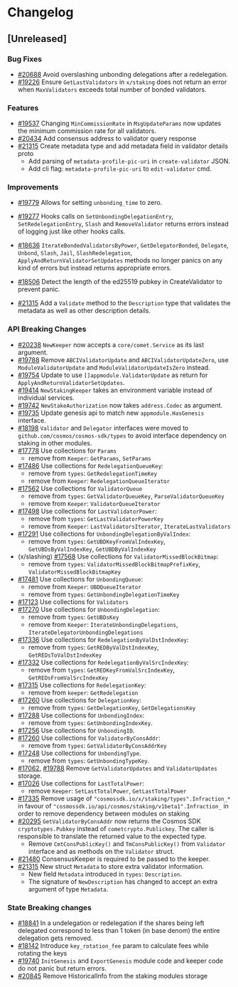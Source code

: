 <!--
Guiding Principles:
Changelogs are for humans, not machines.
There should be an entry for every single version.
The same types of changes should be grouped.
Versions and sections should be linkable.
The latest version comes first.
The release date of each version is displayed.
Mention whether you follow Semantic Versioning.
Usage:
Change log entries are to be added to the Unreleased section under the
appropriate stanza (see below). Each entry should ideally include a tag and
the Github issue reference in the following format:
* (<tag>) [#<issue-number>] Changelog message.
Types of changes (Stanzas):
"Features" for new features.
"Improvements" for changes in existing functionality.
"Deprecated" for soon-to-be removed features.
"Bug Fixes" for any bug fixes.
"API Breaking" for breaking exported APIs used by developers building on SDK.
Ref: https://keepachangelog.com/en/1.0.0/
-->

# Changelog

## [Unreleased]

### Bug Fixes

* [#20688](https://github.com/cosmos/cosmos-sdk/pull/20688) Avoid overslashing unbonding delegations after a redelegation.
* [#19226](https://github.com/cosmos/cosmos-sdk/pull/19226) Ensure `GetLastValidators` in `x/staking` does not return an error when `MaxValidators` exceeds total number of bonded validators.

### Features

* [#19537](https://github.com/cosmos/cosmos-sdk/pull/19537) Changing `MinCommissionRate` in `MsgUpdateParams` now updates the minimum commission rate for all validators.
* [#20434](https://github.com/cosmos/cosmos-sdk/pull/20434) Add consensus address to validator query response
* [#21315](https://github.com/cosmos/cosmos-sdk/pull/21315) Create metadata type and add metadata field in validator details proto
    * Add parsing of `metadata-profile-pic-uri` in `create-validator` JSON.
    * Add cli flag: `metadata-profile-pic-uri` to `edit-validator` cmd.

### Improvements

* [#19779](https://github.com/cosmos/cosmos-sdk/pull/19779) Allows for setting `unbonding_time` to zero.

* [#19277](https://github.com/cosmos/cosmos-sdk/pull/19277) Hooks calls on `SetUnbondingDelegationEntry`, `SetRedelegationEntry`, `Slash` and `RemoveValidator` returns errors instead of logging just like other hooks calls.
* [#18636](https://github.com/cosmos/cosmos-sdk/pull/18636) `IterateBondedValidatorsByPower`, `GetDelegatorBonded`, `Delegate`, `Unbond`, `Slash`, `Jail`, `SlashRedelegation`, `ApplyAndReturnValidatorSetUpdates` methods no longer panics on any kind of errors but instead returns appropriate errors.
* [#18506](https://github.com/cosmos/cosmos-sdk/pull/18506) Detect the length of the ed25519 pubkey in CreateValidator to prevent panic.
* [#21315](https://github.com/cosmos/cosmos-sdk/pull/21315) Add a `Validate` method to the `Description` type that validates the metadata as well as other description details.


### API Breaking Changes

* [#20238](https://github.com/cosmos/cosmos-sdk/pull/20238) `NewKeeper` now accepts a `core/comet.Service` as its last argument. 
* [#19788](https://github.com/cosmos/cosmos-sdk/pull/19788) Remove `ABCIValidatorUpdate` and `ABCIValidatorUpdateZero`, use `ModuleValidatorUpdate` and `ModuleValidatorUpdateIsZero` instead.
* [#19754](https://github.com/cosmos/cosmos-sdk/pull/19754) Update to use `[]appmodule.ValidatorUpdate` as return for `ApplyAndReturnValidatorSetUpdates`.
* [#19414](https://github.com/cosmos/cosmos-sdk/pull/19414) `NewStakingKeeper` takes an environment variable instead of individual services.
* [#19742](https://github.com/cosmos/cosmos-sdk/pull/19742) `NewStakeAuthorization` now takes `address.Codec` as argument.
* [#19735](https://github.com/cosmos/cosmos-sdk/pull/19735) Update genesis api to match new `appmodule.HasGenesis` interface.
* [#18198](https://github.com/cosmos/cosmos-sdk/pull/18198) `Validator` and `Delegator` interfaces were moved to `github.com/cosmos/cosmos-sdk/types` to avoid interface dependency on staking in other modules.
* [#17778](https://github.com/cosmos/cosmos-sdk/pull/17778) Use collections for `Params`
    * remove from `Keeper`: `GetParams`, `SetParams`
* [#17486](https://github.com/cosmos/cosmos-sdk/pull/17486) Use collections for `RedelegationQueueKey`:
    * remove from `types`: `GetRedelegationTimeKey`
    * remove from `Keeper`: `RedelegationQueueIterator`
* [#17562](https://github.com/cosmos/cosmos-sdk/pull/17562) Use collections for `ValidatorQueue`
    * remove from `types`: `GetValidatorQueueKey`, `ParseValidatorQueueKey`
    * remove from `Keeper`: `ValidatorQueueIterator`
* [#17498](https://github.com/cosmos/cosmos-sdk/pull/17498) Use collections for `LastValidatorPower`:
    * remove from `types`: `GetLastValidatorPowerKey`
    * remove from `Keeper`: `LastValidatorsIterator`, `IterateLastValidators`
* [#17291](https://github.com/cosmos/cosmos-sdk/pull/17291) Use collections for `UnbondingDelegationByValIndex`:
    * remove from `types`: `GetUBDKeyFromValIndexKey`, `GetUBDsByValIndexKey`, `GetUBDByValIndexKey`
* (x/slashing) [#17568](https://github.com/cosmos/cosmos-sdk/pull/17568) Use collections for `ValidatorMissedBlockBitmap`:
    * remove from `types`: `ValidatorMissedBlockBitmapPrefixKey`, `ValidatorMissedBlockBitmapKey`
* [#17481](https://github.com/cosmos/cosmos-sdk/pull/17481) Use collections for `UnbondingQueue`:
    * remove from `Keeper`: `UBDQueueIterator`
    * remove from `types`: `GetUnbondingDelegationTimeKey`
* [#17123](https://github.com/cosmos/cosmos-sdk/pull/17123) Use collections for `Validators`
* [#17270](https://github.com/cosmos/cosmos-sdk/pull/17270) Use collections for `UnbondingDelegation`:
    * remove from `types`: `GetUBDsKey`
    * remove from `Keeper`: `IterateUnbondingDelegations`, `IterateDelegatorUnbondingDelegations`
* [#17336](https://github.com/cosmos/cosmos-sdk/pull/17336) Use collections for `RedelegationByValDstIndexKey`:
    * remove from `types`: `GetREDByValDstIndexKey`, `GetREDsToValDstIndexKey`
* [#17332](https://github.com/cosmos/cosmos-sdk/pull/17332) Use collections for `RedelegationByValSrcIndexKey`:
    * remove from `types`: `GetREDKeyFromValSrcIndexKey`, `GetREDsFromValSrcIndexKey`
* [#17315](https://github.com/cosmos/cosmos-sdk/pull/17315) Use collections for `RedelegationKey`:
    * remove from `keeper`: `GetRedelegation`
* [#17260](https://github.com/cosmos/cosmos-sdk/pull/17260) Use collections for `DelegationKey`:
    * remove from `types`: `GetDelegationKey`, `GetDelegationsKey`
* [#17288](https://github.com/cosmos/cosmos-sdk/pull/17288) Use collections for `UnbondingIndex`:
    * remove from `types`: `GetUnbondingIndexKey`.
* [#17256](https://github.com/cosmos/cosmos-sdk/pull/17256) Use collections for `UnbondingID`.
* [#17260](https://github.com/cosmos/cosmos-sdk/pull/17260) Use collections for `ValidatorByConsAddr`:
    * remove from `types`: `GetValidatorByConsAddrKey`
* [#17248](https://github.com/cosmos/cosmos-sdk/pull/17248) Use collections for `UnbondingType`.
    * remove from `types`: `GetUnbondingTypeKey`.
* [#17062](https://github.com/cosmos/cosmos-sdk/pull/17062), [#19788](https://github.com/cosmos/cosmos-sdk/pull/19788) Remove `GetValidatorUpdates` and `ValidatorUpdates` storage.
* [#17026](https://github.com/cosmos/cosmos-sdk/pull/17026) Use collections for `LastTotalPower`:
    * remove `Keeper`: `SetLastTotalPower`, `GetLastTotalPower`
* [#17335](https://github.com/cosmos/cosmos-sdk/pull/17335) Remove usage of `"cosmossdk.io/x/staking/types".Infraction_*` in favour of `"cosmossdk.io/api/cosmos/staking/v1beta1".Infraction_` in order to remove dependency between modules on staking
* [#20295](https://github.com/cosmos/cosmos-sdk/pull/20295) `GetValidatorByConsAddr` now returns the Cosmos SDK `cryptotypes.Pubkey` instead of `cometcrypto.Publickey`. The caller is responsible to translate the returned value to the expected type. 
    * Remove `CmtConsPublicKey()` and `TmConsPublicKey()` from `Validator` interface and as methods on the `Validator` struct.
* [#21480](https://github.com/cosmos/cosmos-sdk/pull/21480) ConsensusKeeper is required to be passed to the keeper.
* [#21315](https://github.com/cosmos/cosmos-sdk/pull/21315) New struct `Metadata` to store extra validator information.
    * New field `Metadata` introduced in `types`: `Description`.
    * The signature of `NewDescription` has changed to accept an extra argument of type `Metadata`.
  
### State Breaking changes

* [#18841](https://github.com/cosmos/cosmos-sdk/pull/18841) In a undelegation or redelegation if the shares being left delegated correspond to less than 1 token (in base denom) the entire delegation gets removed.
* [#18142](https://github.com/cosmos/cosmos-sdk/pull/18142) Introduce `key_rotation_fee` param to calculate fees while rotating the keys
* [#19740](https://github.com/cosmos/cosmos-sdk/pull/19740) `InitGenesis` and `ExportGenesis` module code and keeper code do not panic but return errors.
* [#20845](https://github.com/cosmoc/cosmos-sdk/pull/20845) Remove HistoricalInfo from the staking modules storage
